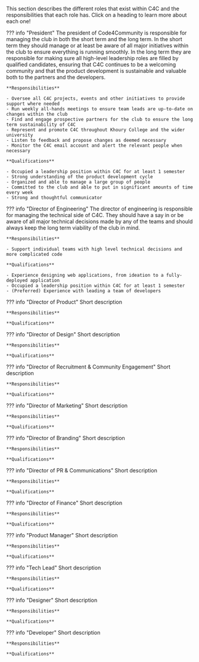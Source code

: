 This section describes the different roles that exist within C4C and the responsibilities that each role has. Click on a heading to learn more about each one!

??? info "President"
    The president of Code4Community is responsible for managing the club in both the short term and the long term. In the short term they should manage or at least be aware of all major initiatives within the club to ensure everything is running smoothly. In the long term they are responsible for making sure all high-level leadership roles are filled by qualified candidates, ensuring that C4C continues to be a welcoming community and that the product development is sustainable and valuable both to the partners and the developers.

    **Responsibilities**

    - Oversee all C4C projects, events and other initiatives to provide support where needed
    - Run weekly all-hands meetings to ensure team leads are up-to-date on changes within the club
    - Find and engage prospective partners for the club to ensure the long term sustainability of C4C
    - Represent and promote C4C throughout Khoury College and the wider university
    - Listen to feedback and propose changes as deemed necessary
    - Monitor the C4C email account and alert the relevant people when necessary

    **Qualifications**

    - Occupied a leadership position within C4C for at least 1 semester
    - Strong understanding of the product development cycle
    - Organized and able to manage a large group of people
    - Committed to the club and able to put in significant amounts of time every week
    - Strong and thoughtful communicator 

??? info "Director of Engineering"
    The director of engineering is responsible for managing the technical side of C4C. They should have a say in or be aware of all major technical decisions made by any of the teams and should always keep the long term viability of the club in mind. 

    **Responsibilities**

    - Support individual teams with high level technical decisions and more complicated code

    **Qualifications**

    - Experience designing web applications, from ideation to a fully-deployed application
    - Occupied a leadership position within C4C for at least 1 semester
    - (Preferred) Experience with leading a team of developers

??? info "Director of Product"
    Short description

    **Responsibilities**

    **Qualifications**

??? info "Director of Design"
    Short description

    **Responsibilities**

    **Qualifications**

??? info "Director of Recruitment & Community Engagement"
    Short description

    **Responsibilities**

    **Qualifications**

??? info "Director of Marketing"
    Short description

    **Responsibilities**

    **Qualifications**

??? info "Director of Branding"
    Short description

    **Responsibilities**

    **Qualifications**

??? info "Director of PR & Communications"
    Short description

    **Responsibilities**

    **Qualifications**

??? info "Director of Finance"
    Short description

    **Responsibilities**

    **Qualifications**

??? info "Product Manager"
    Short description

    **Responsibilities**

    **Qualifications**

??? info "Tech Lead"
    Short description

    **Responsibilities**

    **Qualifications**

??? info "Designer"
    Short description

    **Responsibilities**

    **Qualifications**

??? info "Developer"
    Short description

    **Responsibilities**

    **Qualifications**